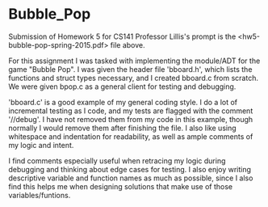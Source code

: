 # Bubble_Pop
Submission of Homework 5 for CS141
Professor Lillis's prompt is the <hw5-bubble-pop-spring-2015.pdf> file above.

For this assignment I was tasked with implementing the module/ADT for the game "Bubble Pop".  I was given the header file 'bboard.h',
which lists the functions and struct types necessary, and I created bboard.c from scratch.  We were given bpop.c as a general client
for testing and debugging.  

'bboard.c' is a good example of my general coding style.  I do a lot of incremental testing as I code, and my tests are flagged
with the comment '//debug'. I have not removed them from my code in this example, though normally I would remove them after
finishing the file.  I also like using whitespace and indentation for readability, as well as ample comments of my logic and 
intent.  

I find comments especially useful when retracing my logic during debugging and thinking about edge cases for testing. I also enjoy writing descriptive variable and function names as much as possible, since I also find this helps me when
designing solutions that make use of those variables/funtions.   
